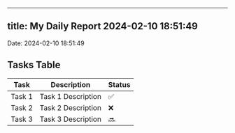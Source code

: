
---
title: My Daily Report 2024-02-10 18:51:49
---

Date: 2024-02-10 18:51:49

## Tasks Table

| Task | Description | Status |
|------|-------------|--------|
| Task 1 | Task 1 Description | ✅ |
| Task 2 | Task 2 Description | ❌ |
| Task 3 | Task 3 Description | 🔜 |

